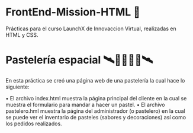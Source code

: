 # FrontEnd-Mission-HTML 🚀

Prácticas para el curso LaunchX de Innovaccion Virtual, realizadas en HTML y CSS.

# Pastelería espacial 🛰️👨‍🚀👩‍🚀🛰️

En esta práctica se creó una página web de una pastelería la cual hace lo siguiente:

• El archivo index.html muestra la página principal del cliente en la cual se muestra el formulario para mandar a hacer un pastel.
• El archivo pastelero.hml muestra la página del administrador (o pastelero) en la cual se puede ver el inventario de pasteles (sabores y decoraciones) así como los pedidos realizados.
